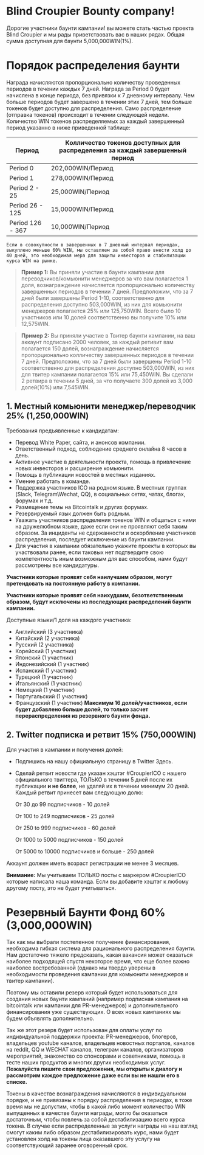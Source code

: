 # Blind Croupier Bounty company!
Дорогие участники баунти кампании! вы можете стать частью проекта Blind Croupier и мы рады приветствовать вас в наших рядах. 
Общая сумма доступная для баунти 5,000,000WIN(1%).

# Порядок распределения баунти
Награда начисляются пропорционально количеству проведенных периодов в течении каждых 7 дней. Награда за Period 0 будет начислена в конце периода, без привязки к 7 дневному интервалу. Чем больше периодов будет завершено в течении этих 7 дней, тем больше  токенов будет доступно для распределения. Само распределение (отправка токенов) происходит в течении следующей недели. Количество WIN токенов распределяемых за каждый завершенный период указанно в ниже приведенной таблице: 

| Период  |  Колличество токенов доступных для распределения за каждый завершенный период |
|---|---|
| Period 0  | 202,000WIN/Период |
| Period 1  | 278,000WIN/Период |
| Period 2 - 25  | 25,000WIN/Период  |  
| Period 26 - 125  |  15,0000WIN/Период |
| Period 126 - 367 |  10,000WIN/Период |

``Если в совокупности в завершенных в 7 дневный интервал периодах, выкуплено меньше 60% WIN, мы оставляем за собой право внести холд до 40 дней, это необходимая мера для защиты инвесторов и стабилизации курса WIN на рынке.``

> **Пример 1:** Вы приняли участие в баунти кампании для переводчиков/комьюнити менеджеров за что вам полагается 1 доля, вознаграждение начисляется пропорционально количеству завершенных периодов в течении 7 дней. Предположим, что за 7 дней были завершены Period 1-10, соответственно для распределения доступно 503,000WIN, из них для комьюнити менеджеров полагается 25% или 125,750WIN. Всего было 10 участников или 10 долей соответственно вы получите 10% или 12,575WIN.

> **Пример 2:** Вы приняли участие в Твитер баунти кампании, на ваш аккаунт подписано 2000 человек, за каждый ретивит вам полагается 150 долей, вознаграждение начисляется пропорционально колличеству завершенных периодов в течении 7 дней. Предположим, что за 7 дней были завершены Period 1-10 соответственно для распределения доступно 503,000WIN, из них для твитер кампании полагается 15% или 75,450WIN. Вы сделали 2 ретвира в течении 5 дней, за что получаете 300 долей из 3,000 долей(10%) или 7,545WIN. 

## 1. Местный комьюнити менеджер/переводчик 25% (1,250,000WIN)
Требования предъявленные к кандидатам:

+ Перевод White Paper, сайта, и анонсов компании. 
+ Ответственный подход, соблюдение среднего онлайна 8 часов в день.
+ Активное участие в деятельности проекта, помощь в привлечение новых инвесторов и расширение комьюнити.
+ Помощь в публикации новостей в местных изданиях.
+ Умение работать в команде.
+ Поддержка участников ICO на родном языке. В местных группах (Slack, Telegram\Wechat, QQ), в социальных сетях, чатах, блогах, форумах и т.д.
+ Размещение темы на Bitcointalk и других форумах.
+ Резервируемый язык должен быть родным.
+ Уважать участников распределения токенов WIN и общаться с ними на дружелюбном языке, даже если они не проявляют себя таким образом. За инциденты не сдержанности и оскорбление участников распределения, последует исключение из баунти кампании. 
+ Для участия в кампании обязательно укажите проекты в которых вы участвовали ранее, если таковых нет подтвердите свою компетентность иным возможным для вас способом, нами будут рассмотрены все кандидатуры.

**Участники которые проявят себя наилучшим образом, могут претендовать на постоянную работу в компании.**

**Участники которые проявят себя наихудшим, безответственным образом, будут исключены из последующих распределений баунти кампании.**

Доступные языки/1 доля на каждого участника:
+ Английский (3 участника)
+ Китайский (2 участника)
+ Русский (2 участника)
+ Корейский (1 участник)
+ Японский (1 участник)
+ Индонезийский (1 участник)
+ Испанский (1 участник)
+ Турецкий (1 участник)
+ Итальянский (1 участник)
+ Немецкий (1 участник)
+ Португальский (1 участник)
+ Французский (1 участник)
**Максимум 16 долей/участников, если будет добавлено больше долей, то только засчет перераспределения из резервного баунти фонда.** 


## 2. Twitter подписка и ретвит 15% (750,000WIN)
Для участия в кампании и получения долей: 
* Подпишись на нашу официальную страницу в Twitter Здесь.
* Сделай ретвит новости где указан хэштэг #CroupierICO с нашего официального твиттера, ТОЛЬКО в течении 5 дней после их публикации **и не более**, не удаляй их в течении минимум 20 дней. Каждый ретвит принесет вам следующую долю:

   От 30 до 99 подписчиков - 10 долей
    
    От 100 to 249 подписчиков - 25 долей
    
    От 250 to 999 подписчиков - 60 долей
    
    От 1000 to 5000 подписчиков - 150 долей
    
    От 5000 to 10000 подписчиков и больше - 250 долей
    
Аккаунт должен иметь возраст регистрации не менее 3 месяцев.
  
**Внимание:** Мы учитываем ТОЛЬКО посты с маркером #CroupierICO которые написала наша команда. Если вы добавите хэштэг к любому другому посту, это не будет учитываться.


# Резервный Баунти Фонд 60% (3,000,000WIN)
Так как мы выбрали постепенное получение финансирования, необходима гибкая система для рационального распределения баунти. Нам достаточно тяжело предсказать, какая вакансия может оказаться наиболее подходящей спустя некоторое время, что еще более важно наиболее востребованной (однако мы твердо уверены в необходимости проведения кампании для комьюнити менеджеров и твитер кампании).

Поэтому мы оставили резерв который будет использоваться для создания новых баунти кампаний (например подписная кампания на bitcointalk или кампании для PR-менеджеров) и дополнительного финансирования уже существующих. О всех новых кампаниях мы будем объявлять дополнительно.

Так же этот резерв будет использован для оплаты услуг по индивидуальной поддержки проекта: PR-менеджеров, блогеров, владельцев youtube каналов, владельцев новостных порталов, каналов на reddit, QQ и WECHAT каналов, телеграм каналов, организаторов мероприятий, знакомство со спонсорами и советниками, помощь в тесте наших продуктов и многих других необходимых услуг. **Пожалуйста пишите свои предложения, мы открыты к диалогу и рассмотрим каждое предложение даже если вы не нашли его в списке.**

Токены в качестве вознаграждения начисляются в индивидуальном порядке, и не привязаны к порядку распределения в периодах, в тоже время мы не допустим, чтобы в какой либо момент количество WIN выпущенных в качестве баунти награды, могло бы оказаться достаточным, чтобы повлечь за собой дестабилизацию всего курса токена. В случае если распределенные за услуги награды на наш взгляд смогут каким либо образом дестабилизировать курс, нами будет установлен холд на токены лица оказавшего эту услугу на соответствующий заранее оговоренный срок.

